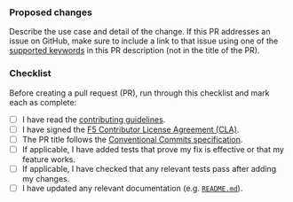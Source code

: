 ### Proposed changes

Describe the use case and detail of the change. If this PR addresses an issue on GitHub, make sure to include a link to that issue using one of the [supported keywords](https://docs.github.com/en/github/managing-your-work-on-github/linking-a-pull-request-to-an-issue) in this PR description (not in the title of the PR).

### Checklist

Before creating a pull request (PR), run through this checklist and mark each as complete:

- [ ] I have read the [contributing guidelines](/CONTRIBUTING.md).
- [ ] I have signed the [F5 Contributor License Agreement (CLA)](https://github.com/f5/.github/blob/main/CLA/cla-markdown.md).
- [ ] The PR title follows the [Conventional Commits specification](https://www.conventionalcommits.org/en/v1.0.0/).
- [ ] If applicable, I have added tests that prove my fix is effective or that my feature works.
- [ ] If applicable, I have checked that any relevant tests pass after adding my changes.
- [ ] I have updated any relevant documentation (e.g. [`README.md`](/README.md)).
